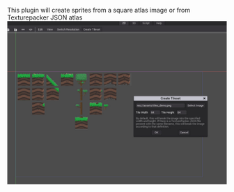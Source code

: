 This plugin will create sprites from a square atlas image or from Texturepacker JSON atlas
![Alt text](../screenshots/tileset_creator.jpg?raw=true)
